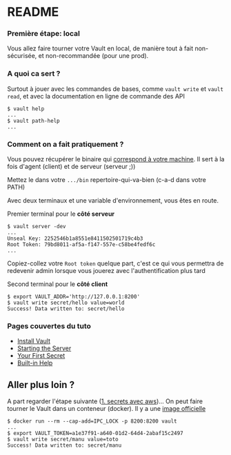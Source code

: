 # README #

### Première étape: local ###

Vous allez faire tourner votre Vault en local, de manière tout à fait non-sécurisée, et non-recommandée (pour une prod).

### A quoi ca sert ? ###

Surtout à jouer avec les commandes de bases, comme `vault write` et `vault read`, et avec la documentation en ligne de commande des API

```
$ vault help
...
$ vault path-help
...
```

### Comment on a fait pratiquement ? ###


Vous pouvez récupérer le binaire qui [correspond à votre machine](https://www.vaultproject.io/downloads.html). Il sert à la fois d'agent (client) et de serveur (serveur ;))

Mettez le dans votre `.../bin` repertoire-qui-va-bien (c-a-d dans votre PATH)

Avec deux terminaux et une variable d'environnement, vous êtes en route.

Premier terminal pour le **côté serveur**
```
$ vault server -dev
...
Unseal Key: 2252546b1a8551e8411502501719c4b3
Root Token: 79bd8011-af5a-f147-557e-c58be4fedf6c
...
```

Copiez-collez votre `Root token` quelque part, c'est ce qui vous permettra de redevenir admin lorsque vous jouerez avec l'authentification plus tard

Second terminal pour le **côté client**
```
$ export VAULT_ADDR='http://127.0.0.1:8200'
$ vault write secret/hello value=world
Success! Data written to: secret/hello
```

### Pages couvertes du tuto ###

* [Install Vault](https://www.vaultproject.io/intro/getting-started/install.html)
* [Starting the Server](https://www.vaultproject.io/intro/getting-started/dev-server.html)
* [Your First Secret](https://www.vaultproject.io/intro/getting-started/first-secret.html)
* [Built-in Help](https://www.vaultproject.io/intro/getting-started/help.html)

## Aller plus loin ? ##

A part regarder l'étape suivante ([1. secrets avec aws](https://github.com/ebreton/atelier-vault/tree/master/1-secrets%20avec%20aws))... On peut faire tourner le Vault dans un conteneur (docker). Il y a une [image officielle](https://hub.docker.com/_/vault/)


```
$ docker run --rm --cap-add=IPC_LOCK -p 8200:8200 vault
...
$ export VAULT_TOKEN=a1e37f91-a640-01d2-64d4-2abaf15c2497
$ vault write secret/manu value=toto
Success! Data written to: secret/manu
```
